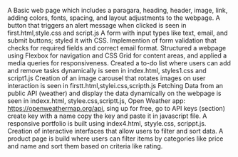 A Basic web page which includes a paragara, heading, header, image, link, adding  colors, fonts, spacing, and layout adjustments to the webpage. A button that triggers an alert message when clicked is seen in first.html,style.css and script.js
A form with input types like text, email, and submit buttons; styled it with CSS. Implemention of form validation that checks for required fields and correct email format. Structured a webpage using Flexbox for navigation and CSS Grid for content areas, and applied a media queries for responsiveness. Created a to-do list where users can add and remove tasks dynamically is seen in index.html, styles1.css and script1.js
Creation of an image carousel that rotates images on user interaction is seen in firstt.html,stylei.css,scripth.js
Fetching Data from an public API (weather) and display the data dynamically on the webpage is seen in indexx.html, stylee.css,scriptt.js, Open Weather app: https://openweathermap.org/api, sing up for free, go to API keys (section) create key with a name copy the key and paste it in javascript file.
A responsive portfolio is built using index4.html, styyle.css, scrippt.js.
Creation of interactive interfaces that allow users to filter and sort data. A product page is build  where users can filter items by categories like price and name  and sort them based on criteria like rating.
